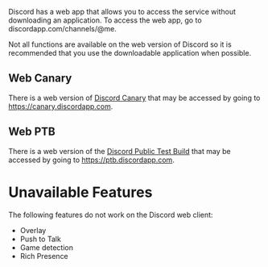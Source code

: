 <!-- TITLE: Discord Web -->
<!-- SUBTITLE:Discord browser client -->

Discord has a web app that allows you to access the service without downloading an application. To access the web app, go to discordapp.com/channels/@me. 

Not all functions are available on the web version of Discord so it is recommended that you use the downloadable application when possible. 

## Web Canary
There is a web version of [Discord Canary](/canary) that may be accessed by going to https://canary.discordapp.com.

## Web PTB
There is a web version of the [Discord Public Test Build](/ptb) that may be accessed by going to https://ptb.discordapp.com.

# Unavailable Features
The following features do not work on the Discord web client:
* Overlay
* Push to Talk
* Game detection
* Rich Presence